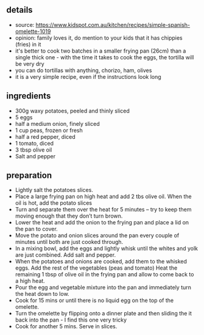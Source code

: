 ## details

* source: https://www.kidspot.com.au/kitchen/recipes/simple-spanish-omelette-1019
* opinion: family loves it, do mention to your kids that it has chippies (fries) in it
* it's better to cook two batches in a smaller frying pan (26cm) than a single thick one - with the time it takes to cook the eggs, the tortilla will be very dry
* you can do tortillas with anything, chorizo, ham, olives
* it is a very simple recipe, even if the instructions look long

## ingredients

* 300g waxy potatoes, peeled and thinly sliced
* 5 eggs
* half a medium onion, finely sliced
* 1 cup peas, frozen or fresh
* half a red pepper, diced
* 1 tomato, diced
* 3 tbsp olive oil
* Salt and pepper

## preparation

* Lightly salt the potatoes slices.
* Place a large frying pan on high heat and add 2 tbs olive oil. When the oil is hot, add the potato slices
* Turn and separate them over the heat for 5 minutes – try to keep them moving enough that they don’t turn brown.
* Lower the heat and add the onion to the frying pan and place a lid on the pan to cover.
* Move the potato and onion slices around the pan every couple of minutes until both are just cooked through.
* In a mixing bowl, add the eggs and lightly whisk until the whites and yolk are just combined. Add salt and pepper.
* When the potatoes and onions are cooked, add them to the whisked eggs. Add the rest of the vegetables (peas and tomato)
Heat the remaining 1 tbsp of olive oil in the frying pan and allow to come back to a high heat.
* Pour the egg and vegetable mixture into the pan and immediately turn the heat down to low.
* Cook for 15 mins or until there is no liquid egg on the top of the omelette.
* Turn the omelette by flipping onto a dinner plate and then sliding the it back into the pan - I find this one very tricky
* Cook for another 5 mins. Serve in slices.

